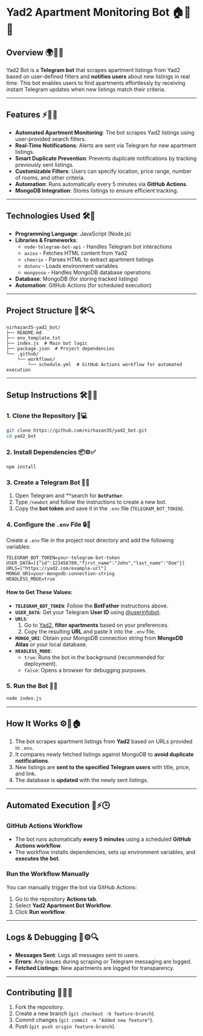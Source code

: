 # Yad2 Apartment Monitoring Bot 🏠📢🤖

## Overview 🌍💬🔎

Yad2 Bot is a **Telegram bot** that scrapes apartment listings from Yad2 based on user-defined filters and **notifies users** about new listings in real time. This bot enables users to find apartments effortlessly by receiving instant Telegram updates when new listings match their criteria.

---

## Features ⚡🏡📲

- **Automated Apartment Monitoring**: The bot scrapes Yad2 listings using user-provided search filters.
- **Real-Time Notifications**: Alerts are sent via Telegram for new apartment listings.
- **Smart Duplicate Prevention**: Prevents duplicate notifications by tracking previously sent listings.
- **Customizable Filters**: Users can specify location, price range, number of rooms, and other criteria.
- **Automation**: Runs automatically every 5 minutes via **GitHub Actions**.
- **MongoDB Integration**: Stores listings to ensure efficient tracking.

---

## Technologies Used 🛠️📌

- **Programming Language**: JavaScript (Node.js)
- **Libraries & Frameworks**:
  - `node-telegram-bot-api` - Handles Telegram bot interactions
  - `axios` - Fetches HTML content from Yad2
  - `cheerio` - Parses HTML to extract apartment listings
  - `dotenv` - Loads environment variables
  - `mongoose` - Handles MongoDB database operations
- **Database**: MongoDB (for storing tracked listings)
- **Automation**: GitHub Actions (for scheduled execution)

---

## Project Structure 📂🛠️🔍

```
nirhazan35-yad2_bot/
├── README.md
├── env_template.txt
├── index.js  # Main bot logic
├── package.json  # Project dependencies
└── .github/
    └── workflows/
        └── schedule.yml  # GitHub Actions workflow for automated execution
```

---

## Setup Instructions 🛠️📌💡

### 1. Clone the Repository 🔽💻

```sh
git clone https://github.com/nirhazan35/yad2_bot.git
cd yad2_bot
```

### 2. Install Dependencies 📦⚙️✅

```sh
npm install
```

### 3. Create a Telegram Bot 🤖🔑

1. Open Telegram and **search for **`BotFather`**.
2. Type `/newbot` and follow the instructions to create a new bot.
3. Copy the **bot token** and save it in the `.env` file (`TELEGRAM_BOT_TOKEN`).

### 4. Configure the `.env` File 🔒📝

Create a `.env` file in the project root directory and add the following variables:

```env
TELEGRAM_BOT_TOKEN=your-telegram-bot-token
USER_DATA=[{"id":123456789,"first_name":"John","last_name":"Doe"}]
URLS=["https://yad2.com/example-url"]
MONGO_URI=your-mongodb-connection-string
HEADLESS_MODE=true
```

#### **How to Get These Values:**

- **`TELEGRAM_BOT_TOKEN`**: Follow the **BotFather** instructions above.
- **`USER_DATA`**: Get your Telegram **User ID** using [@userinfobot](https://t.me/userinfobot).
- **`URLS`**:
  1. Go to [Yad2](https://www.yad2.co.il/), **filter apartments** based on your preferences.
  2. Copy the resulting **URL** and paste it into the `.env` file.
- **`MONGO_URI`**: Obtain your MongoDB connection string from **MongoDB Atlas** or your local database.
- **`HEADLESS_MODE`**:
  - `true`: Runs the bot in the background (recommended for deployment).
  - `false`: Opens a browser for debugging purposes.

### 5. Run the Bot 🚀📢

```sh
node index.js
```

---

## How It Works ⚙️📡🏠

1. The bot scrapes apartment listings from **Yad2** based on URLs provided in `.env`.
2. It compares newly fetched listings against MongoDB to **avoid duplicate notifications**.
3. New listings are **sent to the specified Telegram users** with title, price, and link.
4. The database is **updated** with the newly sent listings.

---

## Automated Execution 🤖⚡🕒

### **GitHub Actions Workflow**

- The bot runs automatically **every 5 minutes** using a scheduled **GitHub Actions workflow**.
- The workflow installs dependencies, sets up environment variables, and **executes the bot**.

### **Run the Workflow Manually**

You can manually trigger the bot via GitHub Actions:

1. Go to the repository **Actions tab**.
2. Select **Yad2 Apartment Bot Workflow**.
3. Click **Run workflow**.

---

## Logs & Debugging 📝⚙️🔍

- **Messages Sent**: Logs all messages sent to users.
- **Errors**: Any issues during scraping or Telegram messaging are logged.
- **Fetched Listings**: New apartments are logged for transparency.

---

## Contributing 🤝💡🚀

1. Fork the repository.
2. Create a new branch (`git checkout -b feature-branch`).
3. Commit changes (`git commit -m "Added new feature"`).
4. Push (`git push origin feature-branch`).

